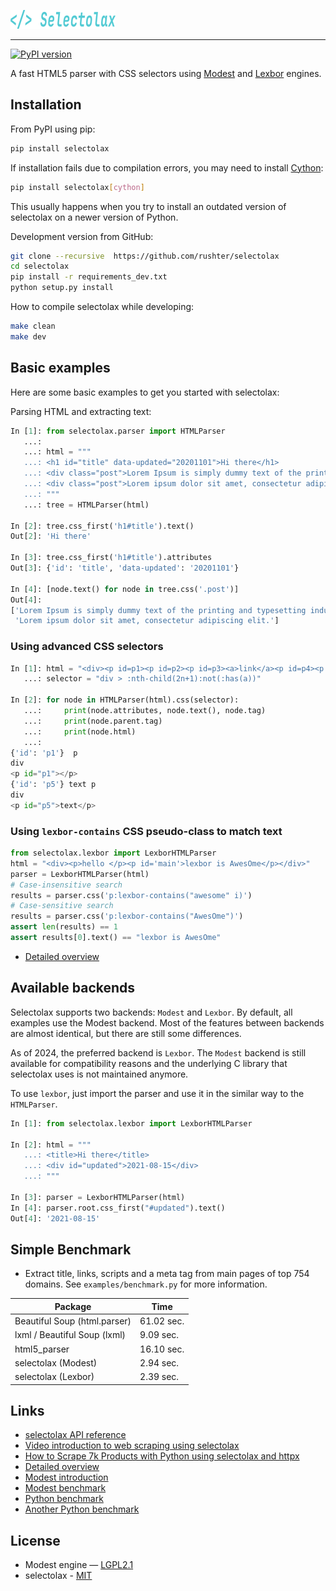 ![selectolax logo](docs/logo.png)

---

[![PyPI version](https://img.shields.io/pypi/v/selectolax.svg)](https://pypi.python.org/pypi/selectolax)

A fast HTML5 parser with CSS selectors using [Modest](https://github.com/lexborisov/Modest/) and [Lexbor](https://github.com/lexbor/lexbor) engines.

## Installation

From PyPI using pip:

```bash
pip install selectolax
```

If installation fails due to compilation errors, you may need to install [Cython](https://github.com/cython/cython):

```bash
pip install selectolax[cython]
```

This usually happens when you try to install an outdated version of selectolax on a newer version of Python.

Development version from GitHub:

```bash
git clone --recursive  https://github.com/rushter/selectolax
cd selectolax
pip install -r requirements_dev.txt
python setup.py install
```

How to compile selectolax while developing:

```bash
make clean
make dev
```

## Basic examples

Here are some basic examples to get you started with selectolax:

Parsing HTML and extracting text:

```python
In [1]: from selectolax.parser import HTMLParser
   ...:
   ...: html = """
   ...: <h1 id="title" data-updated="20201101">Hi there</h1>
   ...: <div class="post">Lorem Ipsum is simply dummy text of the printing and typesetting industry. </div>
   ...: <div class="post">Lorem ipsum dolor sit amet, consectetur adipiscing elit.</div>
   ...: """
   ...: tree = HTMLParser(html)

In [2]: tree.css_first('h1#title').text()
Out[2]: 'Hi there'

In [3]: tree.css_first('h1#title').attributes
Out[3]: {'id': 'title', 'data-updated': '20201101'}

In [4]: [node.text() for node in tree.css('.post')]
Out[4]:
['Lorem Ipsum is simply dummy text of the printing and typesetting industry. ',
 'Lorem ipsum dolor sit amet, consectetur adipiscing elit.']
```

### Using advanced CSS selectors

```python
In [1]: html = "<div><p id=p1><p id=p2><p id=p3><a>link</a><p id=p4><p id=p5>text<p id=p6></div>"
   ...: selector = "div > :nth-child(2n+1):not(:has(a))"

In [2]: for node in HTMLParser(html).css(selector):
   ...:     print(node.attributes, node.text(), node.tag)
   ...:     print(node.parent.tag)
   ...:     print(node.html)
   ...:
{'id': 'p1'}  p
div
<p id="p1"></p>
{'id': 'p5'} text p
div
<p id="p5">text</p>
```

### Using `lexbor-contains` CSS pseudo-class to match text

```python
from selectolax.lexbor import LexborHTMLParser
html = "<div><p>hello </p><p id='main'>lexbor is AwesOme</p></div>"
parser = LexborHTMLParser(html)
# Case-insensitive search
results = parser.css('p:lexbor-contains("awesome" i)')
# Case-sensitive search
results = parser.css('p:lexbor-contains("AwesOme")')
assert len(results) == 1
assert results[0].text() == "lexbor is AwesOme"
```

* [Detailed overview](https://github.com/rushter/selectolax/blob/master/examples/walkthrough.ipynb)

## Available backends

Selectolax supports two backends: `Modest` and `Lexbor`. By default, all examples use the Modest backend.
Most of the features between backends are almost identical, but there are still some differences.

As of 2024, the preferred backend is `Lexbor`. The `Modest` backend is still available for compatibility reasons
and the underlying C library that selectolax uses is not maintained anymore.

To use `lexbor`, just import the parser and use it in the similar way to the `HTMLParser`.

```python
In [1]: from selectolax.lexbor import LexborHTMLParser

In [2]: html = """
   ...: <title>Hi there</title>
   ...: <div id="updated">2021-08-15</div>
   ...: """

In [3]: parser = LexborHTMLParser(html)
In [4]: parser.root.css_first("#updated").text()
Out[4]: '2021-08-15'
```

## Simple Benchmark

* Extract title, links, scripts and a meta tag from main pages of top 754 domains. See `examples/benchmark.py` for more information.

| Package                       | Time      |
|-------------------------------|-----------|
| Beautiful Soup (html.parser)  | 61.02 sec.|
| lxml / Beautiful Soup (lxml)  | 9.09 sec. |
| html5_parser                  | 16.10 sec.|
| selectolax (Modest)           | 2.94 sec. |
| selectolax (Lexbor)           | 2.39 sec. |

## Links

* [selectolax API reference](https://selectolax.readthedocs.io/en/latest/index.html)
* [Video introduction to web scraping using selectolax](https://youtu.be/HpRsfpPuUzE)
* [How to Scrape 7k Products with Python using selectolax and httpx](https://www.youtube.com/watch?v=XpGvq755J2U)
* [Detailed overview](https://github.com/rushter/selectolax/blob/master/examples/walkthrough.ipynb)
* [Modest introduction](https://lexborisov.github.io/Modest/)
* [Modest benchmark](https://lexborisov.github.io/benchmark-html-parsers/)
* [Python benchmark](https://rushter.com/blog/python-fast-html-parser/)
* [Another Python benchmark](https://www.peterbe.com/plog/selectolax-or-pyquery)

## License

* Modest engine — [LGPL2.1](https://github.com/lexborisov/Modest/blob/master/LICENSE)
* selectolax - [MIT](https://github.com/rushter/selectolax/blob/master/LICENSE)
